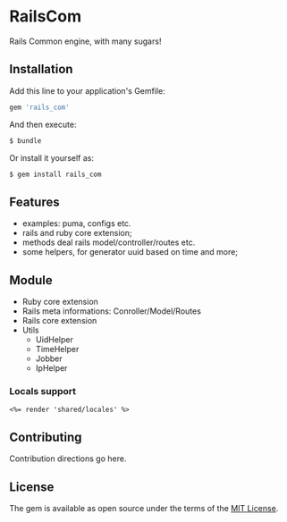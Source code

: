 # RailsCom
Rails Common engine, with many sugars!

## Installation
Add this line to your application's Gemfile:

```ruby
gem 'rails_com'
```

And then execute:
```bash
$ bundle
```

Or install it yourself as:
```bash
$ gem install rails_com
```
## Features
* examples: puma, configs etc.
* rails and ruby core extension;
* methods deal rails model/controller/routes etc.
* some helpers, for generator uuid based on time and more;

## Module
* Ruby core extension
* Rails meta informations: Conroller/Model/Routes
* Rails core extension
* Utils
  - UidHelper
  - TimeHelper
  - Jobber
  - IpHelper
  
### Locals support

```erb
<%= render 'shared/locales' %>
```

## Contributing
Contribution directions go here.

## License
The gem is available as open source under the terms of the [MIT License](http://opensource.org/licenses/MIT).